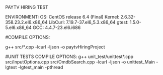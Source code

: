 PAYTV HIRING TEST

ENVIRONMENT:
OS: CentOS release 6.4 (Final)
Kernel: 2.6.32-358.23.2.el6.x86_64
LibCurl: 7.19.7-37.el6_5.3.x86_64
gtest: 1.5.0-5.el6.x86_64
GCC: 4.4.7-23.el6.i686

#COMPILE OPTIONS:

g++ src/*.cpp -lcurl -ljson -o paytvHiringProject

#UNIT TESTS COMPILE OPTIONS:
g++ unit_test/unittest*.cpp src/InputOptions.cpp src/OmdbSearch.cpp -lcurl -ljson -o unittest_Main -lgtest -lgtest_main -pthread

